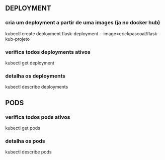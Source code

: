 ## DEPLOYMENT
### cria um deployment a partir de uma images (ja no docker hub)
kubectl create deployment flask-deployment --image=erickpascoal/flask-kub-projeto 

### verifica todos deployments ativos
kubectl get deployment

### detalha os deployments
kubectl describe deployments

## PODS
### verifica todos pods ativos
kubectl get pods

### detalha os pods
kubectl describe pods